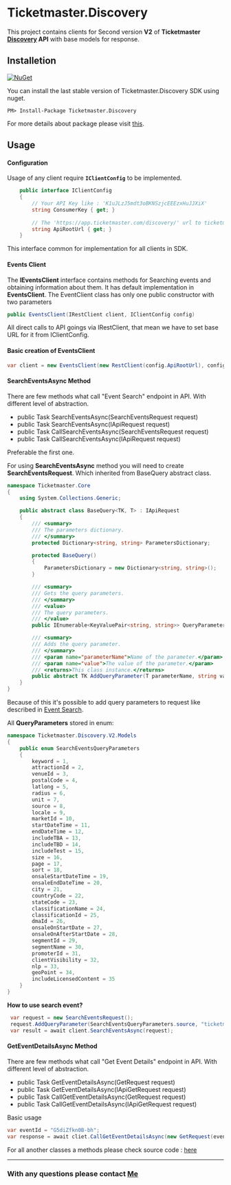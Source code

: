 ﻿# Ticketmaster.Discovery

This project contains clients for Second version **V2** of **Ticketmaster 
[Discovery](http://developer.ticketmaster.com/products-and-docs/apis/discovery-api/v2/) 
API** with base models for response.

## Installetion
[![NuGet](https://img.shields.io/badge/NuGet-v1.0.2-blue.svg)](https://www.nuget.org/packages/Ticketmaster.Discovery/)

You can install the last stable version of Ticketmaster.Discovery SDK using nuget.
```
PM> Install-Package Ticketmaster.Discovery
```
For more details about package please visit [this](https://www.nuget.org/packages/Ticketmaster.Discovery/).

## Usage
#### Configuration
Usage of any client require **<code>IClientConfig</code>** to be implemented.

```C#
    public interface IClientConfig
    {
        // Your API Key like : 'K1uJLzJ5mdt3oBKNSzjcEEEzxHuJJXiX' 
        string ConsumerKey { get; } 
        
        // The 'https://app.ticketmaster.com/discovery/' url to ticketmaster discovery api.
        string ApiRootUrl { get; }   
    }
```

This interface common for implementation for all clients in SDK.  

#### Events Client 

The **IEventsClient** interface contains methods for Searching events and obtaining information about them.
It has default implementation in **EventsClient**. The EventClient class has only one public constructor with 
two parameters 

```C#
public EventsClient(IRestClient client, IClientConfig config)
```

All direct calls to API goings via IRestClient, that mean we have to set base URL for it from  IClientConfig.

#### Basic creation of EventsClient 
```C#
var client = new EventsClient(new RestClient(config.ApiRootUrl), config);
```

#### SearchEventsAsync Method

There are few methods what call "Event Search" endpoint in API. With different level of abstraction.
- public Task<SearchEventsResponse> SearchEventsAsync(SearchEventsRequest request)
- public Task<SearchEventsResponse> SearchEventsAsync(IApiRequest request)
- public Task<IRestResponse> CallSearchEventsAsync(SearchEventsRequest request)
- public Task<IRestResponse> CallSearchEventsAsync(IApiRequest request)

Preferable the first one.

For using **SearchEventsAsync** method you will need to create **SearchEventsRequest**.
Which inherited from BaseQuery abstract class.
```C#
namespace Ticketmaster.Core
{
    using System.Collections.Generic;

    public abstract class BaseQuery<TK, T> : IApiRequest
    {
        /// <summary>
        /// The parameters dictionary.
        /// </summary>
        protected Dictionary<string, string> ParametersDictionary;

        protected BaseQuery()
        {
            ParametersDictionary = new Dictionary<string, string>();
        }

        /// <summary>
        /// Gets the query parameters.
        /// </summary>
        /// <value>
        /// The query parameters.
        /// </value>
        public IEnumerable<KeyValuePair<string, string>> QueryParameters => ParametersDictionary;

        /// <summary>
        /// Adds the query parameter.
        /// </summary>
        /// <param name="parameterName">Name of the parameter.</param>
        /// <param name="value">The value of the parameter.</param>
        /// <returns>This class instance.</returns>
        public abstract TK AddQueryParameter(T parameterName, string value);
    }
}
```
Because of this it's possible to add query parameters to request like described in
[Event Search](http://developer.ticketmaster.com/products-and-docs/apis/discovery-api/v2/#search-events-v2).

All **QueryParameters** stored in enum:
```C#
namespace Ticketmaster.Discovery.V2.Models
{
    public enum SearchEventsQueryParameters
    {
        keyword = 1,
        attractionId = 2,
        venueId = 3,
        postalCode = 4,
        latlong = 5,
        radius = 6,
        unit = 7,
        source = 8,
        locale = 9,
        marketId = 10,
        startDateTime = 11,
        endDateTime = 12,
        includeTBA = 13,
        includeTBD = 14,
        includeTest = 15,
        size = 16,
        page = 17,
        sort = 18,
        onsaleStartDateTime = 19,
        onsaleEndDateTime = 20,
        city = 21,
        countryCode = 22,
        stateCode = 23,
        classificationName = 24,
        classificationId = 25,
        dmaId = 26,
        onsaleOnStartDate = 27,
        onsaleOnAfterStartDate = 28,
        segmentId = 29,
        segmentName = 30,
        promoterId = 31,
        clientVisibility = 32,
        nlp = 33,
        geoPoint = 34,
        includeLicensedContent = 35
    }
}
```

**How to use search event?**

```C#
 var request = new SearchEventsRequest();
 request.AddQueryParameter(SearchEventsQueryParameters.source, "ticketmaster");
 var result = await client.SearchEventsAsync(request);

```

#### GetEventDetailsAsync Method
There are few methods what call "Get Event Details" endpoint in API. With different level of abstraction.

- public Task<Event> GetEventDetailsAsync(GetRequest request)
- public Task<Event> GetEventDetailsAsync(IApiGetRequest request)
- public Task<IRestResponse> CallGetEventDetailsAsync(GetRequest request)
- public Task<IRestResponse> CallGetEventDetailsAsync(IApiGetRequest request)

Basic usage
```C#
var eventId = "G5diZfkn0B-bh";
var response = await cliet.CallGetEventDetailsAsync(new GetRequest(eventId));
```

For all another classes a methods please check source code : [here](https://github.com/SerhiiVoznyi/ticketmaster-api-sdk-dot-net) 
___

### With any questions please contact [Me](https://www.linkedin.com/in/serhii-voznyi/)

